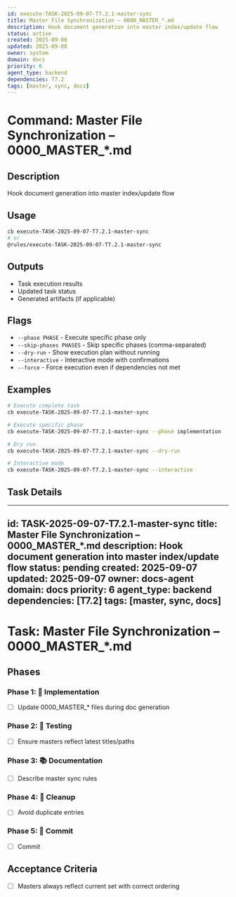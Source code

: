 ```yaml
---
id: execute-TASK-2025-09-07-T7.2.1-master-sync
title: Master File Synchronization – 0000_MASTER_*.md
description: Hook document generation into master index/update flow
status: active
created: 2025-09-08
updated: 2025-09-08
owner: system
domain: docs
priority: 6
agent_type: backend
dependencies: T7.2
tags: [master, sync, docs]
---
```


# Command: Master File Synchronization – 0000_MASTER_*.md

## Description
Hook document generation into master index/update flow

## Usage
```bash
cb execute-TASK-2025-09-07-T7.2.1-master-sync
# or
@rules/execute-TASK-2025-09-07-T7.2.1-master-sync
```

## Outputs
- Task execution results
- Updated task status
- Generated artifacts (if applicable)

## Flags
- `--phase PHASE` - Execute specific phase only
- `--skip-phases PHASES` - Skip specific phases (comma-separated)
- `--dry-run` - Show execution plan without running
- `--interactive` - Interactive mode with confirmations
- `--force` - Force execution even if dependencies not met

## Examples
```bash
# Execute complete task
cb execute-TASK-2025-09-07-T7.2.1-master-sync

# Execute specific phase
cb execute-TASK-2025-09-07-T7.2.1-master-sync --phase implementation

# Dry run
cb execute-TASK-2025-09-07-T7.2.1-master-sync --dry-run

# Interactive mode
cb execute-TASK-2025-09-07-T7.2.1-master-sync --interactive
```

## Task Details

---
id: TASK-2025-09-07-T7.2.1-master-sync
title: Master File Synchronization – 0000_MASTER_*.md
description: Hook document generation into master index/update flow
status: pending
created: 2025-09-07
updated: 2025-09-07
owner: docs-agent
domain: docs
priority: 6
agent_type: backend
dependencies: [T7.2]
tags: [master, sync, docs]
---

# Task: Master File Synchronization – 0000_MASTER_*.md

## Phases
### Phase 1: 🚀 Implementation
- [ ] Update 0000_MASTER_* files during doc generation

### Phase 2: 🧪 Testing
- [ ] Ensure masters reflect latest titles/paths

### Phase 3: 📚 Documentation
- [ ] Describe master sync rules

### Phase 4: 🧹 Cleanup
- [ ] Avoid duplicate entries

### Phase 5: 💾 Commit
- [ ] Commit

## Acceptance Criteria
- [ ] Masters always reflect current set with correct ordering

